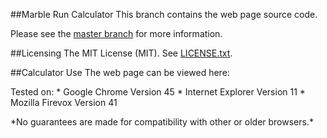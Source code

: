 ##Marble Run Calculator
This branch contains the web page source code.
<p>
Please see the <a href = "https://github.com/Kurt-E-Clothier/html-marble_run_calculator/tree/master" target="_blank">master branch</a> for more information.

##Licensing
The MIT License (MIT). See <a href = "LICENSE.txt" target="_blank">LICENSE.txt</a>.

##Calculator Use
The web page can be viewed here:
<p>
Tested on:
* Google Chrome Version 45
* Internet Explorer Version 11
* Mozilla Firevox Version 41
<p>
*No guarantees are made for compatibility with other or older browsers.*
